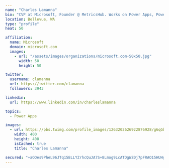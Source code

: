 ```yaml
---
name: "Charles Lamanna"
bio: "CVP at Microsoft, Founder @ MetricsHub. Works on Power Apps, Power Automate, Power Virtual Agent, Common Data Service and Dynamics 365."
location: Bellevue, WA
type: "profile"
heat: 50

affiliation:
  name: Microsoft
  domain: microsoft.com
  images:
    - url: "/assets/images/organizations/microsoft.com-50x50.jpg"
      width: 50
      height: 50

twitter:
  username: clamanna
  url: https://twitter.com/clamanna
  followers: 3943

linkedin:
  url: https://www.linkedin.com/in/charleslamanna

topics:
  - Power Apps

images:
  - url: https://pbs.twimg.com/profile_images/1263202626922876928/g6qGbHZ-_400x400.jpg
    width: 400
    height: 400
    isCached: true
    title: "Charles Lamanna"

secured: "+aOOes9PheL96JTq15BLLYZrhcQuJA7S+8Lmog9LcATDgWZ0j7pFRAO15HUHgAE0kGc9J3jv2hZzgcQyjm5tPh44SyRz99kbcIdHrtZtxJejhpkx/bbojvZIDeL9COTQ+yxc0JRLrJvccIMnkNoCHGrw1vy3vF7vCAZfcRW9siEqrMYkcagF8bhWhYtK1mr98qKYqqeCsSB/qzhvtCKyz7P2Rp/r0F8WnvHLZc1Dg3v2dEm327NkPUsJ19aEHcQUCztEDXiDWJ4X3fGBedFtpQO/eB+3smwuHGGLyY9yjHe2lLYpgwOO1z//hu4zrPXlItZE/OhiT9CpwaWyawClrvq3paCA9QwUn75NgXdKpOxuHBmQuNRsTkJkKwh+W5vS4cOvxUwJ00iKPAb8ntwGzLvEeARYV02fV4twks9UJj4=;yl9mP/SsJDqQ2vHpN6w//w=="
---
```


